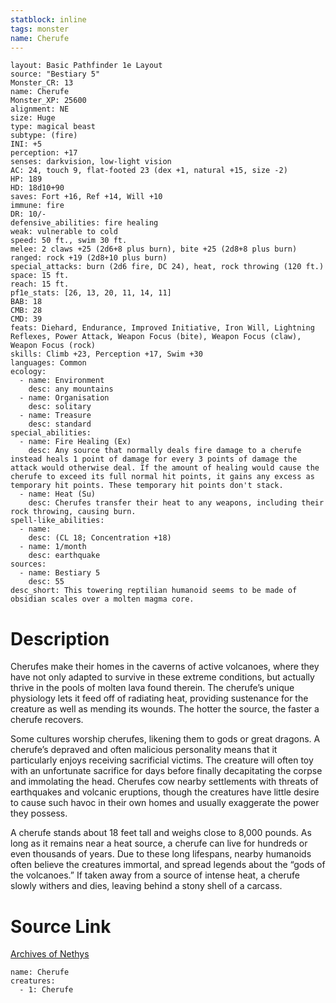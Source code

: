 ```yaml
---
statblock: inline
tags: monster
name: Cherufe
---
```

```statblock
layout: Basic Pathfinder 1e Layout
source: "Bestiary 5"
Monster_CR: 13
name: Cherufe
Monster_XP: 25600
alignment: NE
size: Huge
type: magical beast
subtype: (fire)
INI: +5
perception: +17
senses: darkvision, low-light vision
AC: 24, touch 9, flat-footed 23 (dex +1, natural +15, size -2)
HP: 189
HD: 18d10+90
saves: Fort +16, Ref +14, Will +10
immune: fire
DR: 10/-
defensive_abilities: fire healing
weak: vulnerable to cold
speed: 50 ft., swim 30 ft.
melee: 2 claws +25 (2d6+8 plus burn), bite +25 (2d8+8 plus burn)
ranged: rock +19 (2d8+10 plus burn)
special_attacks: burn (2d6 fire, DC 24), heat, rock throwing (120 ft.)
space: 15 ft.
reach: 15 ft.
pf1e_stats: [26, 13, 20, 11, 14, 11]
BAB: 18
CMB: 28
CMD: 39
feats: Diehard, Endurance, Improved Initiative, Iron Will, Lightning Reflexes, Power Attack, Weapon Focus (bite), Weapon Focus (claw), Weapon Focus (rock)
skills: Climb +23, Perception +17, Swim +30
languages: Common
ecology:
  - name: Environment
    desc: any mountains
  - name: Organisation
    desc: solitary
  - name: Treasure
    desc: standard
special_abilities:
  - name: Fire Healing (Ex)
    desc: Any source that normally deals fire damage to a cherufe instead heals 1 point of damage for every 3 points of damage the attack would otherwise deal. If the amount of healing would cause the cherufe to exceed its full normal hit points, it gains any excess as temporary hit points. These temporary hit points don't stack.
  - name: Heat (Su)
    desc: Cherufes transfer their heat to any weapons, including their rock throwing, causing burn.
spell-like_abilities:
  - name:
    desc: (CL 18; Concentration +18)
  - name: 1/month
    desc: earthquake
sources:
  - name: Bestiary 5
    desc: 55
desc_short: This towering reptilian humanoid seems to be made of obsidian scales over a molten magma core.
```
# Description
Cherufes make their homes in the caverns of active volcanoes, where they have not only adapted to survive in these extreme conditions, but actually thrive in the pools of molten lava found therein. The cherufe’s unique physiology lets it feed off of radiating heat, providing sustenance for the creature as well as mending its wounds. The hotter the source, the faster a cherufe recovers.

Some cultures worship cherufes, likening them to gods or great dragons. A cherufe’s depraved and often malicious personality means that it particularly enjoys receiving sacrificial victims. The creature will often toy with an unfortunate sacrifice for days before finally decapitating the corpse and immolating the head. Cherufes cow nearby settlements with threats of earthquakes and volcanic eruptions, though the creatures have little desire to cause such havoc in their own homes and usually exaggerate the power they possess.

A cherufe stands about 18 feet tall and weighs close to 8,000 pounds. As long as it remains near a heat source, a cherufe can live for hundreds or even thousands of years. Due to these long lifespans, nearby humanoids often believe the creatures immortal, and spread legends about the “gods of the volcanoes.” If taken away from a source of intense heat, a cherufe slowly withers and dies, leaving behind a stony shell of a carcass.
# Source Link
[Archives of Nethys](https://aonprd.com/MonsterDisplay.aspx?ItemName=Cherufe)
```encounter-table
name: Cherufe
creatures:
  - 1: Cherufe
```
